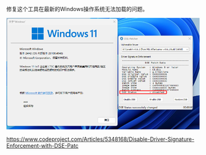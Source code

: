 修复这个工具在最新的Windows操作系统无法加载的问题。

![image](images/ReadMe/image-20250817223421343.png)



https://www.codeproject.com/Articles/5348168/Disable-Driver-Signature-Enforcement-with-DSE-Patc
